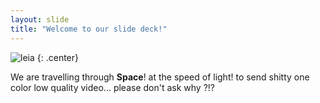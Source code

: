 ```yaml
---
layout: slide
title: "Welcome to our slide deck!"
---
```


![leia](https://cloud.githubusercontent.com/assets/16547949/25400918/17c5d2e4-29c2-11e7-92ef-79bacb424ef4.jpg)
{: .center}

We are travelling through **Space**! at the speed of light! to send shitty one color low quality video... please don't ask why ?!?
